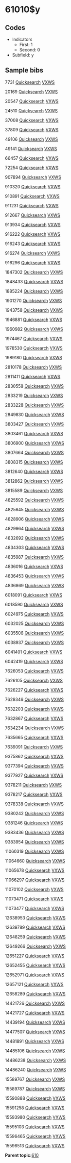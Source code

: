 # 61010$y

## Codes

-   Indicators
    -   First: 1
    -   Second: 0
-   Subfield: y

## Sample bibs

7731 [Quicksearch](https://search.library.yale.edu/catalog/7731) [VXWS](http://prodorbis.library.yale.edu:7014/vxws/GetHoldingsService?bibId=7731)

20169 [Quicksearch](https://search.library.yale.edu/catalog/20169) [VXWS](http://prodorbis.library.yale.edu:7014/vxws/GetHoldingsService?bibId=20169)

20547 [Quicksearch](https://search.library.yale.edu/catalog/20547) [VXWS](http://prodorbis.library.yale.edu:7014/vxws/GetHoldingsService?bibId=20547)

24510 [Quicksearch](https://search.library.yale.edu/catalog/24510) [VXWS](http://prodorbis.library.yale.edu:7014/vxws/GetHoldingsService?bibId=24510)

37008 [Quicksearch](https://search.library.yale.edu/catalog/37008) [VXWS](http://prodorbis.library.yale.edu:7014/vxws/GetHoldingsService?bibId=37008)

37809 [Quicksearch](https://search.library.yale.edu/catalog/37809) [VXWS](http://prodorbis.library.yale.edu:7014/vxws/GetHoldingsService?bibId=37809)

49106 [Quicksearch](https://search.library.yale.edu/catalog/49106) [VXWS](http://prodorbis.library.yale.edu:7014/vxws/GetHoldingsService?bibId=49106)

49141 [Quicksearch](https://search.library.yale.edu/catalog/49141) [VXWS](http://prodorbis.library.yale.edu:7014/vxws/GetHoldingsService?bibId=49141)

66457 [Quicksearch](https://search.library.yale.edu/catalog/66457) [VXWS](http://prodorbis.library.yale.edu:7014/vxws/GetHoldingsService?bibId=66457)

72254 [Quicksearch](https://search.library.yale.edu/catalog/72254) [VXWS](http://prodorbis.library.yale.edu:7014/vxws/GetHoldingsService?bibId=72254)

907894 [Quicksearch](https://search.library.yale.edu/catalog/907894) [VXWS](http://prodorbis.library.yale.edu:7014/vxws/GetHoldingsService?bibId=907894)

910320 [Quicksearch](https://search.library.yale.edu/catalog/910320) [VXWS](http://prodorbis.library.yale.edu:7014/vxws/GetHoldingsService?bibId=910320)

910891 [Quicksearch](https://search.library.yale.edu/catalog/910891) [VXWS](http://prodorbis.library.yale.edu:7014/vxws/GetHoldingsService?bibId=910891)

911231 [Quicksearch](https://search.library.yale.edu/catalog/911231) [VXWS](http://prodorbis.library.yale.edu:7014/vxws/GetHoldingsService?bibId=911231)

912667 [Quicksearch](https://search.library.yale.edu/catalog/912667) [VXWS](http://prodorbis.library.yale.edu:7014/vxws/GetHoldingsService?bibId=912667)

913934 [Quicksearch](https://search.library.yale.edu/catalog/913934) [VXWS](http://prodorbis.library.yale.edu:7014/vxws/GetHoldingsService?bibId=913934)

916222 [Quicksearch](https://search.library.yale.edu/catalog/916222) [VXWS](http://prodorbis.library.yale.edu:7014/vxws/GetHoldingsService?bibId=916222)

916243 [Quicksearch](https://search.library.yale.edu/catalog/916243) [VXWS](http://prodorbis.library.yale.edu:7014/vxws/GetHoldingsService?bibId=916243)

916274 [Quicksearch](https://search.library.yale.edu/catalog/916274) [VXWS](http://prodorbis.library.yale.edu:7014/vxws/GetHoldingsService?bibId=916274)

916296 [Quicksearch](https://search.library.yale.edu/catalog/916296) [VXWS](http://prodorbis.library.yale.edu:7014/vxws/GetHoldingsService?bibId=916296)

1847302 [Quicksearch](https://search.library.yale.edu/catalog/1847302) [VXWS](http://prodorbis.library.yale.edu:7014/vxws/GetHoldingsService?bibId=1847302)

1848433 [Quicksearch](https://search.library.yale.edu/catalog/1848433) [VXWS](http://prodorbis.library.yale.edu:7014/vxws/GetHoldingsService?bibId=1848433)

1885224 [Quicksearch](https://search.library.yale.edu/catalog/1885224) [VXWS](http://prodorbis.library.yale.edu:7014/vxws/GetHoldingsService?bibId=1885224)

1901270 [Quicksearch](https://search.library.yale.edu/catalog/1901270) [VXWS](http://prodorbis.library.yale.edu:7014/vxws/GetHoldingsService?bibId=1901270)

1943758 [Quicksearch](https://search.library.yale.edu/catalog/1943758) [VXWS](http://prodorbis.library.yale.edu:7014/vxws/GetHoldingsService?bibId=1943758)

1946881 [Quicksearch](https://search.library.yale.edu/catalog/1946881) [VXWS](http://prodorbis.library.yale.edu:7014/vxws/GetHoldingsService?bibId=1946881)

1960982 [Quicksearch](https://search.library.yale.edu/catalog/1960982) [VXWS](http://prodorbis.library.yale.edu:7014/vxws/GetHoldingsService?bibId=1960982)

1974467 [Quicksearch](https://search.library.yale.edu/catalog/1974467) [VXWS](http://prodorbis.library.yale.edu:7014/vxws/GetHoldingsService?bibId=1974467)

1978530 [Quicksearch](https://search.library.yale.edu/catalog/1978530) [VXWS](http://prodorbis.library.yale.edu:7014/vxws/GetHoldingsService?bibId=1978530)

1989180 [Quicksearch](https://search.library.yale.edu/catalog/1989180) [VXWS](http://prodorbis.library.yale.edu:7014/vxws/GetHoldingsService?bibId=1989180)

2810178 [Quicksearch](https://search.library.yale.edu/catalog/2810178) [VXWS](http://prodorbis.library.yale.edu:7014/vxws/GetHoldingsService?bibId=2810178)

2811411 [Quicksearch](https://search.library.yale.edu/catalog/2811411) [VXWS](http://prodorbis.library.yale.edu:7014/vxws/GetHoldingsService?bibId=2811411)

2830558 [Quicksearch](https://search.library.yale.edu/catalog/2830558) [VXWS](http://prodorbis.library.yale.edu:7014/vxws/GetHoldingsService?bibId=2830558)

2833219 [Quicksearch](https://search.library.yale.edu/catalog/2833219) [VXWS](http://prodorbis.library.yale.edu:7014/vxws/GetHoldingsService?bibId=2833219)

2833228 [Quicksearch](https://search.library.yale.edu/catalog/2833228) [VXWS](http://prodorbis.library.yale.edu:7014/vxws/GetHoldingsService?bibId=2833228)

2849830 [Quicksearch](https://search.library.yale.edu/catalog/2849830) [VXWS](http://prodorbis.library.yale.edu:7014/vxws/GetHoldingsService?bibId=2849830)

3803427 [Quicksearch](https://search.library.yale.edu/catalog/3803427) [VXWS](http://prodorbis.library.yale.edu:7014/vxws/GetHoldingsService?bibId=3803427)

3803461 [Quicksearch](https://search.library.yale.edu/catalog/3803461) [VXWS](http://prodorbis.library.yale.edu:7014/vxws/GetHoldingsService?bibId=3803461)

3806900 [Quicksearch](https://search.library.yale.edu/catalog/3806900) [VXWS](http://prodorbis.library.yale.edu:7014/vxws/GetHoldingsService?bibId=3806900)

3807664 [Quicksearch](https://search.library.yale.edu/catalog/3807664) [VXWS](http://prodorbis.library.yale.edu:7014/vxws/GetHoldingsService?bibId=3807664)

3808315 [Quicksearch](https://search.library.yale.edu/catalog/3808315) [VXWS](http://prodorbis.library.yale.edu:7014/vxws/GetHoldingsService?bibId=3808315)

3812640 [Quicksearch](https://search.library.yale.edu/catalog/3812640) [VXWS](http://prodorbis.library.yale.edu:7014/vxws/GetHoldingsService?bibId=3812640)

3812862 [Quicksearch](https://search.library.yale.edu/catalog/3812862) [VXWS](http://prodorbis.library.yale.edu:7014/vxws/GetHoldingsService?bibId=3812862)

3815589 [Quicksearch](https://search.library.yale.edu/catalog/3815589) [VXWS](http://prodorbis.library.yale.edu:7014/vxws/GetHoldingsService?bibId=3815589)

4825592 [Quicksearch](https://search.library.yale.edu/catalog/4825592) [VXWS](http://prodorbis.library.yale.edu:7014/vxws/GetHoldingsService?bibId=4825592)

4825645 [Quicksearch](https://search.library.yale.edu/catalog/4825645) [VXWS](http://prodorbis.library.yale.edu:7014/vxws/GetHoldingsService?bibId=4825645)

4828906 [Quicksearch](https://search.library.yale.edu/catalog/4828906) [VXWS](http://prodorbis.library.yale.edu:7014/vxws/GetHoldingsService?bibId=4828906)

4829964 [Quicksearch](https://search.library.yale.edu/catalog/4829964) [VXWS](http://prodorbis.library.yale.edu:7014/vxws/GetHoldingsService?bibId=4829964)

4832692 [Quicksearch](https://search.library.yale.edu/catalog/4832692) [VXWS](http://prodorbis.library.yale.edu:7014/vxws/GetHoldingsService?bibId=4832692)

4834303 [Quicksearch](https://search.library.yale.edu/catalog/4834303) [VXWS](http://prodorbis.library.yale.edu:7014/vxws/GetHoldingsService?bibId=4834303)

4835987 [Quicksearch](https://search.library.yale.edu/catalog/4835987) [VXWS](http://prodorbis.library.yale.edu:7014/vxws/GetHoldingsService?bibId=4835987)

4836016 [Quicksearch](https://search.library.yale.edu/catalog/4836016) [VXWS](http://prodorbis.library.yale.edu:7014/vxws/GetHoldingsService?bibId=4836016)

4836453 [Quicksearch](https://search.library.yale.edu/catalog/4836453) [VXWS](http://prodorbis.library.yale.edu:7014/vxws/GetHoldingsService?bibId=4836453)

4836869 [Quicksearch](https://search.library.yale.edu/catalog/4836869) [VXWS](http://prodorbis.library.yale.edu:7014/vxws/GetHoldingsService?bibId=4836869)

6018091 [Quicksearch](https://search.library.yale.edu/catalog/6018091) [VXWS](http://prodorbis.library.yale.edu:7014/vxws/GetHoldingsService?bibId=6018091)

6018590 [Quicksearch](https://search.library.yale.edu/catalog/6018590) [VXWS](http://prodorbis.library.yale.edu:7014/vxws/GetHoldingsService?bibId=6018590)

6024975 [Quicksearch](https://search.library.yale.edu/catalog/6024975) [VXWS](http://prodorbis.library.yale.edu:7014/vxws/GetHoldingsService?bibId=6024975)

6032025 [Quicksearch](https://search.library.yale.edu/catalog/6032025) [VXWS](http://prodorbis.library.yale.edu:7014/vxws/GetHoldingsService?bibId=6032025)

6035506 [Quicksearch](https://search.library.yale.edu/catalog/6035506) [VXWS](http://prodorbis.library.yale.edu:7014/vxws/GetHoldingsService?bibId=6035506)

6038937 [Quicksearch](https://search.library.yale.edu/catalog/6038937) [VXWS](http://prodorbis.library.yale.edu:7014/vxws/GetHoldingsService?bibId=6038937)

6041401 [Quicksearch](https://search.library.yale.edu/catalog/6041401) [VXWS](http://prodorbis.library.yale.edu:7014/vxws/GetHoldingsService?bibId=6041401)

6042419 [Quicksearch](https://search.library.yale.edu/catalog/6042419) [VXWS](http://prodorbis.library.yale.edu:7014/vxws/GetHoldingsService?bibId=6042419)

7626053 [Quicksearch](https://search.library.yale.edu/catalog/7626053) [VXWS](http://prodorbis.library.yale.edu:7014/vxws/GetHoldingsService?bibId=7626053)

7626105 [Quicksearch](https://search.library.yale.edu/catalog/7626105) [VXWS](http://prodorbis.library.yale.edu:7014/vxws/GetHoldingsService?bibId=7626105)

7626227 [Quicksearch](https://search.library.yale.edu/catalog/7626227) [VXWS](http://prodorbis.library.yale.edu:7014/vxws/GetHoldingsService?bibId=7626227)

7629346 [Quicksearch](https://search.library.yale.edu/catalog/7629346) [VXWS](http://prodorbis.library.yale.edu:7014/vxws/GetHoldingsService?bibId=7629346)

7632203 [Quicksearch](https://search.library.yale.edu/catalog/7632203) [VXWS](http://prodorbis.library.yale.edu:7014/vxws/GetHoldingsService?bibId=7632203)

7632867 [Quicksearch](https://search.library.yale.edu/catalog/7632867) [VXWS](http://prodorbis.library.yale.edu:7014/vxws/GetHoldingsService?bibId=7632867)

7634234 [Quicksearch](https://search.library.yale.edu/catalog/7634234) [VXWS](http://prodorbis.library.yale.edu:7014/vxws/GetHoldingsService?bibId=7634234)

7635665 [Quicksearch](https://search.library.yale.edu/catalog/7635665) [VXWS](http://prodorbis.library.yale.edu:7014/vxws/GetHoldingsService?bibId=7635665)

7639091 [Quicksearch](https://search.library.yale.edu/catalog/7639091) [VXWS](http://prodorbis.library.yale.edu:7014/vxws/GetHoldingsService?bibId=7639091)

9375862 [Quicksearch](https://search.library.yale.edu/catalog/9375862) [VXWS](http://prodorbis.library.yale.edu:7014/vxws/GetHoldingsService?bibId=9375862)

9377394 [Quicksearch](https://search.library.yale.edu/catalog/9377394) [VXWS](http://prodorbis.library.yale.edu:7014/vxws/GetHoldingsService?bibId=9377394)

9377927 [Quicksearch](https://search.library.yale.edu/catalog/9377927) [VXWS](http://prodorbis.library.yale.edu:7014/vxws/GetHoldingsService?bibId=9377927)

9378211 [Quicksearch](https://search.library.yale.edu/catalog/9378211) [VXWS](http://prodorbis.library.yale.edu:7014/vxws/GetHoldingsService?bibId=9378211)

9378217 [Quicksearch](https://search.library.yale.edu/catalog/9378217) [VXWS](http://prodorbis.library.yale.edu:7014/vxws/GetHoldingsService?bibId=9378217)

9378338 [Quicksearch](https://search.library.yale.edu/catalog/9378338) [VXWS](http://prodorbis.library.yale.edu:7014/vxws/GetHoldingsService?bibId=9378338)

9380242 [Quicksearch](https://search.library.yale.edu/catalog/9380242) [VXWS](http://prodorbis.library.yale.edu:7014/vxws/GetHoldingsService?bibId=9380242)

9381246 [Quicksearch](https://search.library.yale.edu/catalog/9381246) [VXWS](http://prodorbis.library.yale.edu:7014/vxws/GetHoldingsService?bibId=9381246)

9383436 [Quicksearch](https://search.library.yale.edu/catalog/9383436) [VXWS](http://prodorbis.library.yale.edu:7014/vxws/GetHoldingsService?bibId=9383436)

9383954 [Quicksearch](https://search.library.yale.edu/catalog/9383954) [VXWS](http://prodorbis.library.yale.edu:7014/vxws/GetHoldingsService?bibId=9383954)

11060319 [Quicksearch](https://search.library.yale.edu/catalog/11060319) [VXWS](http://prodorbis.library.yale.edu:7014/vxws/GetHoldingsService?bibId=11060319)

11064660 [Quicksearch](https://search.library.yale.edu/catalog/11064660) [VXWS](http://prodorbis.library.yale.edu:7014/vxws/GetHoldingsService?bibId=11064660)

11065678 [Quicksearch](https://search.library.yale.edu/catalog/11065678) [VXWS](http://prodorbis.library.yale.edu:7014/vxws/GetHoldingsService?bibId=11065678)

11066297 [Quicksearch](https://search.library.yale.edu/catalog/11066297) [VXWS](http://prodorbis.library.yale.edu:7014/vxws/GetHoldingsService?bibId=11066297)

11070102 [Quicksearch](https://search.library.yale.edu/catalog/11070102) [VXWS](http://prodorbis.library.yale.edu:7014/vxws/GetHoldingsService?bibId=11070102)

11073471 [Quicksearch](https://search.library.yale.edu/catalog/11073471) [VXWS](http://prodorbis.library.yale.edu:7014/vxws/GetHoldingsService?bibId=11073471)

11073477 [Quicksearch](https://search.library.yale.edu/catalog/11073477) [VXWS](http://prodorbis.library.yale.edu:7014/vxws/GetHoldingsService?bibId=11073477)

12638953 [Quicksearch](https://search.library.yale.edu/catalog/12638953) [VXWS](http://prodorbis.library.yale.edu:7014/vxws/GetHoldingsService?bibId=12638953)

12639789 [Quicksearch](https://search.library.yale.edu/catalog/12639789) [VXWS](http://prodorbis.library.yale.edu:7014/vxws/GetHoldingsService?bibId=12639789)

12648259 [Quicksearch](https://search.library.yale.edu/catalog/12648259) [VXWS](http://prodorbis.library.yale.edu:7014/vxws/GetHoldingsService?bibId=12648259)

12649266 [Quicksearch](https://search.library.yale.edu/catalog/12649266) [VXWS](http://prodorbis.library.yale.edu:7014/vxws/GetHoldingsService?bibId=12649266)

12651227 [Quicksearch](https://search.library.yale.edu/catalog/12651227) [VXWS](http://prodorbis.library.yale.edu:7014/vxws/GetHoldingsService?bibId=12651227)

12652455 [Quicksearch](https://search.library.yale.edu/catalog/12652455) [VXWS](http://prodorbis.library.yale.edu:7014/vxws/GetHoldingsService?bibId=12652455)

12652971 [Quicksearch](https://search.library.yale.edu/catalog/12652971) [VXWS](http://prodorbis.library.yale.edu:7014/vxws/GetHoldingsService?bibId=12652971)

12657121 [Quicksearch](https://search.library.yale.edu/catalog/12657121) [VXWS](http://prodorbis.library.yale.edu:7014/vxws/GetHoldingsService?bibId=12657121)

12658289 [Quicksearch](https://search.library.yale.edu/catalog/12658289) [VXWS](http://prodorbis.library.yale.edu:7014/vxws/GetHoldingsService?bibId=12658289)

14421726 [Quicksearch](https://search.library.yale.edu/catalog/14421726) [VXWS](http://prodorbis.library.yale.edu:7014/vxws/GetHoldingsService?bibId=14421726)

14421727 [Quicksearch](https://search.library.yale.edu/catalog/14421727) [VXWS](http://prodorbis.library.yale.edu:7014/vxws/GetHoldingsService?bibId=14421727)

14439194 [Quicksearch](https://search.library.yale.edu/catalog/14439194) [VXWS](http://prodorbis.library.yale.edu:7014/vxws/GetHoldingsService?bibId=14439194)

14477507 [Quicksearch](https://search.library.yale.edu/catalog/14477507) [VXWS](http://prodorbis.library.yale.edu:7014/vxws/GetHoldingsService?bibId=14477507)

14481891 [Quicksearch](https://search.library.yale.edu/catalog/14481891) [VXWS](http://prodorbis.library.yale.edu:7014/vxws/GetHoldingsService?bibId=14481891)

14485106 [Quicksearch](https://search.library.yale.edu/catalog/14485106) [VXWS](http://prodorbis.library.yale.edu:7014/vxws/GetHoldingsService?bibId=14485106)

14486238 [Quicksearch](https://search.library.yale.edu/catalog/14486238) [VXWS](http://prodorbis.library.yale.edu:7014/vxws/GetHoldingsService?bibId=14486238)

14486240 [Quicksearch](https://search.library.yale.edu/catalog/14486240) [VXWS](http://prodorbis.library.yale.edu:7014/vxws/GetHoldingsService?bibId=14486240)

15589767 [Quicksearch](https://search.library.yale.edu/catalog/15589767) [VXWS](http://prodorbis.library.yale.edu:7014/vxws/GetHoldingsService?bibId=15589767)

15589787 [Quicksearch](https://search.library.yale.edu/catalog/15589787) [VXWS](http://prodorbis.library.yale.edu:7014/vxws/GetHoldingsService?bibId=15589787)

15590888 [Quicksearch](https://search.library.yale.edu/catalog/15590888) [VXWS](http://prodorbis.library.yale.edu:7014/vxws/GetHoldingsService?bibId=15590888)

15591258 [Quicksearch](https://search.library.yale.edu/catalog/15591258) [VXWS](http://prodorbis.library.yale.edu:7014/vxws/GetHoldingsService?bibId=15591258)

15593980 [Quicksearch](https://search.library.yale.edu/catalog/15593980) [VXWS](http://prodorbis.library.yale.edu:7014/vxws/GetHoldingsService?bibId=15593980)

15595103 [Quicksearch](https://search.library.yale.edu/catalog/15595103) [VXWS](http://prodorbis.library.yale.edu:7014/vxws/GetHoldingsService?bibId=15595103)

15596465 [Quicksearch](https://search.library.yale.edu/catalog/15596465) [VXWS](http://prodorbis.library.yale.edu:7014/vxws/GetHoldingsService?bibId=15596465)

15596513 [Quicksearch](https://search.library.yale.edu/catalog/15596513) [VXWS](http://prodorbis.library.yale.edu:7014/vxws/GetHoldingsService?bibId=15596513)

**Parent topic:**[610](../../tags/610/610.md)

